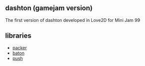 ## dashton (gamejam version)
The first version of dashton developed in Love2D for Mini Jam 99

## libraries
* [packer](https://github.com/dvdfu/packer)
* [baton](https://github.com/tesselode/baton)
* [push](https://github.com/Ulydev/push)
